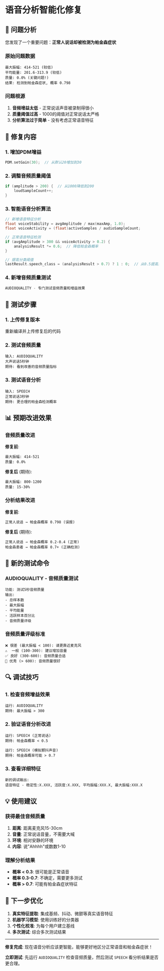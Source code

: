 # 语音分析智能化修复

## 🎯 问题分析

您发现了一个重要问题：**正常人说话却被检测为帕金森症状**

### 原始问题数据
```
最大振幅: 414-521 (较低)
平均能量: 201.6-313.9 (较低)  
质量: 0.0% (关键问题!)
结果: 检测到帕金森症状, 概率 0.798
```

### 问题根源
1. **音频增益太低** - 正常说话声音被录制得很小
2. **质量阈值过高** - 1000的阈值对正常说话太严格
3. **分析算法过于简单** - 没有考虑正常语音特征

## 🔧 修复内容

### 1. 增加PDM增益
```cpp
PDM.setGain(30);  // 从默认20增加到30
```

### 2. 调整音频质量阈值
```cpp
if (amplitude > 200) {  // 从1000降低到200
    loudSampleCount++;
}
```

### 3. 智能语音分析算法
```cpp
// 新增语音特征分析
float voiceStability = avgAmplitude / max(maxAmp, 1.0);
float voiceActivity = (float)activeSamples / audioSampleCount;

// 正常语音特征检测
if (avgAmplitude > 300 && voiceActivity > 0.2) {
    analysisResult *= 0.6;  // 降低帕金森概率
}

// 提高分类阈值
lastResult.speech_class = (analysisResult > 0.7) ? 1 : 0;  // 从0.5提高到0.7
```

### 4. 新增音频质量测试
```cpp
AUDIOQUALITY - 专门测试音频质量和增益效果
```

## 🧪 测试步骤

### 1. 上传修复版本
重新编译并上传修复后的代码

### 2. 测试音频质量
```
输入: AUDIOQUALITY
大声说话5秒钟
期待: 看到改善的音频质量指标
```

### 3. 测试语音分析
```
输入: SPEECH
正常说话3秒钟
期待: 更合理的帕金森检测概率
```

## 📊 预期改进效果

### 音频质量改进
**修复前**:
```
最大振幅: 414-521
质量: 0.0%
```

**修复后** (期待):
```
最大振幅: 800-1200
质量: 15-30%
```

### 分析结果改进
**修复前**:
```
正常人说话 → 帕金森概率 0.798 (误报)
```

**修复后** (期待):
```
正常人说话 → 帕金森概率 0.2-0.4 (正常)
帕金森患者 → 帕金森概率 0.7+ (正确检测)
```

## 🎯 新的测试命令

### AUDIOQUALITY - 音频质量测试
```
功能: 测试5秒音频质量
输出: 
- 总样本数
- 最大振幅  
- 平均能量
- 活跃样本百分比
- 音频质量评级
```

### 音频质量评级标准
```
❌ 很差 (最大振幅 < 100): 请更靠近麦克风
⚠️  一般 (100-300): 建议增加音量
✅ 良好 (300-600): 音频质量合适
🎯 优秀 (> 600): 音频质量很好
```

## 🔍 调试技巧

### 1. 检查音频增益效果
```
运行: AUDIOQUALITY
期待: 最大振幅 > 300
```

### 2. 验证语音分析改进
```
运行: SPEECH (正常说话)
期待: 帕金森概率 < 0.5

运行: SPEECH (模拟颤抖声音)
期待: 帕金森概率可能 > 0.7
```

### 3. 查看详细特征
```
新的调试输出:
语音特征 - 稳定性:X.XXX, 活跃度:X.XXX, 平均振幅:XXX.X, 最大振幅:XXX.X
```

## 💡 使用建议

### 获得最佳音频质量
1. **距离**: 距离麦克风15-30cm
2. **音量**: 正常说话音量，不需要大喊
3. **环境**: 相对安静的环境
4. **内容**: 说"Ahhhh"或数数1-10

### 理解分析结果
- **概率 < 0.3**: 很可能是正常语音
- **概率 0.3-0.7**: 不确定，需要更多测试
- **概率 > 0.7**: 可能有帕金森症状特征

## 🚀 下一步优化

1. **真实特征提取**: 集成基频、抖动、微颤等真实语音特征
2. **机器学习模型**: 使用训练好的分类器
3. **个性化校准**: 为每个用户建立基线
4. **多次测试**: 综合多次测试结果

---

**修复完成**: 现在语音分析应该更智能，能够更好地区分正常语音和帕金森症状！

**立即测试**: 先运行 `AUDIOQUALITY` 检查音频质量，然后测试 `SPEECH` 看分析结果是否更合理。
